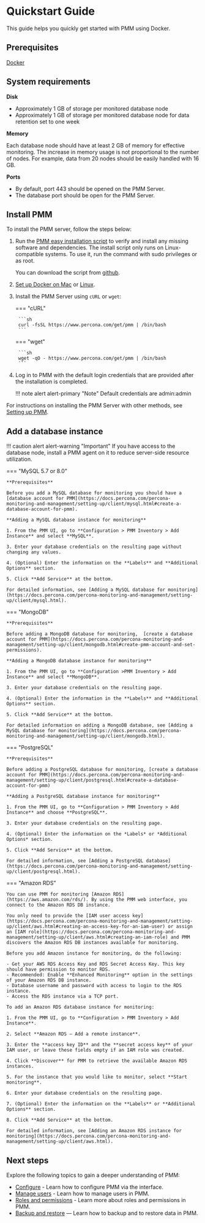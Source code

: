# Quickstart Guide

This guide helps you quickly get started with PMM using Docker.

## Prerequisites

[Docker](https://docs.docker.com/engine/install/)

## System requirements

**Disk**

- Approximately 1 GB of storage per monitored database node 
- Approximately 1 GB of storage per monitored database node for data retention set to one week 

**Memory**

Each database node should have at least 2 GB of memory for effective monitoring. The increase in memory usage is not proportional to the number of nodes. For example, data from 20 nodes should be easily handled with 16 GB.

**Ports**

- By default, port 443 should be opened on the PMM Server.
- The database port should be open for the PMM Server.

## Install PMM

To install the PMM server, follow the steps below:

1. Run the [PMM easy installation script](https://docs.percona.com/percona-monitoring-and-management/setting-up/server/easy-install.html) to verify and install any missing software and dependencies. The install script only runs on Linux-compatible systems. To use it, run the command with sudo privileges or as root.
    
    You can download the script from [github](https://github.com/percona/pmm/blob/main/get-pmm.sh).

2. [Set up Docker on Mac](https://docs.docker.com/docker-for-mac/install) or [Linux](https://docs.docker.com/install/linux/docker-ce/ubuntu).

3. Install the PMM Server using `cURL` or `wget`:


    === "cURL"

        ```sh
        curl -fsSL https://www.percona.com/get/pmm | /bin/bash
        ```

    === "wget"

        ```sh
        wget -qO - https://www.percona.com/get/pmm | /bin/bash    
        ```

4. Log in to PMM with the default login credentials that are provided after the installation is completed.

    !!! note alert alert-primary "Note"
        Default credentials are admin:admin


For instructions on installing the PMM Server with other methods, see [Setting up PMM](https://docs.percona.com/percona-monitoring-and-management/setting-up/server/index.html).

## Add a database instance

!!! caution alert alert-warning "Important"
    If you have access to the database node, install a PMM agent on it to reduce server-side resource utilization.


=== "MySQL 5.7 or 8.0"

    **Prerequisites**

    Before you add a MySQL database for monitoring you should have a [database account for PMM](https://docs.percona.com/percona-monitoring-and-management/setting-up/client/mysql.html#create-a-database-account-for-pmm).

    **Adding a MySQL database instance for monitoring**

    1. From the PMM UI, go to **Configuration > PMM Inventory > Add Instance** and select **MySQL**.

    3. Enter your database credentials on the resulting page without changing any values.

    4. (Optional) Enter the information on the **Labels** and **Additional Options** section. 

    5. Click **Add Service** at the bottom.

    For detailed information, see [Adding a MySQL database for monitoring](https://docs.percona.com/percona-monitoring-and-management/setting-up/client/mysql.html).

=== "MongoDB"

    **Prerequisites**

    Before adding a MongoDB database for monitoring,  [create a database account for PMM](https://docs.percona.com/percona-monitoring-and-management/setting-up/client/mongodb.html#create-pmm-account-and-set-permissions).

    **Adding a MongoDB database instance for monitoring**

    1. From the PMM UI, go to **Configuration >PMM Inventory > Add Instance** and select **MongoDB**.

    3. Enter your database credentials on the resulting page.

    4. (Optional) Enter the information in the **Labels** and **Additional Options** section. 

    5. Click **Add Service** at the bottom.

    For detailed information on adding a MongoDB database, see [Adding a MySQL database for monitoring](https://docs.percona.com/percona-monitoring-and-management/setting-up/client/mongodb.html).

=== "PostgreSQL"

    **Prerequisites**
     
    Before adding a PostgreSQL database for monitoring, [create a database account for PMM](https://docs.percona.com/percona-monitoring-and-management/setting-up/client/postgresql.html#create-a-database-account-for-pmm)
    
    **Adding a PostgreSQL database instance for monitoring**

    1. From the PMM UI, go to **Configuration > PMM Inventory > Add Instance** and choose **PostgreSQL**.

    3. Enter your database credentials on the resulting page.

    4. (Optional) Enter the information on the *Labels* or *Additional Options* section. 

    5. Click **Add Service** at the bottom.

    For detailed information, see [Adding a PostgreSQL database](https://docs.percona.com/percona-monitoring-and-management/setting-up/client/postgresql.html).

=== "Amazon RDS"

    You can use PMM for monitoring [Amazon RDS](https://aws.amazon.com/rds/). By using the PMM web interface, you connect to the Amazon RDS DB instance. 

    You only need to provide the [IAM user access key](https://docs.percona.com/percona-monitoring-and-management/setting-up/client/aws.html#creating-an-access-key-for-an-iam-user) or assign an [IAM role](https://docs.percona.com/percona-monitoring-and-management/setting-up/client/aws.html#creating-an-iam-role) and PMM discovers the Amazon RDS DB instances available for monitoring.

    Before you add Amazon instance for monitoring, do the following:

    - Get your AWS RDS Access Key and RDS Secret Access Key. This key should have permission to monitor RDS.
    - Recommended: Enable **Enhanced Monitoring** option in the settings of your Amazon RDS DB instance.
    - Database username and password with access to login to the RDS instance.
    - Access the RDS instance via a TCP port.

    To add an Amazon RDS database instance for monitoring:

    1. From the PMM UI, go to **Configuration > PMM Inventory > Add Instance**.

    2. Select **Amazon RDS – Add a remote instance**.

    3. Enter the **access key ID** and the **secret access key** of your IAM user, or leave these fields empty if an IAM role was created.

    4. Click **Discover** for PMM to retrieve the available Amazon RDS instances.

    5. For the instance that you would like to monitor, select **Start monitoring**.

    6. Enter your database credentials on the resulting page.

    7. (Optional) Enter the information on the **Labels** or **Additional Options** section. 

    8. Click **Add Service** at the bottom.

    For detailed information, see [Adding an Amazon RDS instance for monitoring](https://docs.percona.com/percona-monitoring-and-management/setting-up/client/aws.html).


## Next steps

Explore the following topics to gain a deeper understanding of PMM:

- [Configure](how-to/configure.md) - Learn how to configure PMM via the interface.
- [Manage users](how-to/manage-users.md) - Learn how to manage users in PMM.
- [Roles and permissions](use/roles-and-permissions/index.md) - Learn more about roles and permissions in PMM.
- [Backup and restore](use/backup/index.md) — Learn how to backup and to restore data in PMM.




